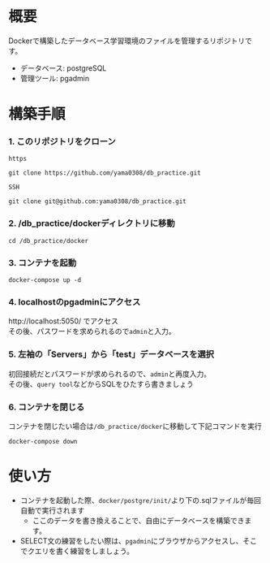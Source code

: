 # 概要

Dockerで構築したデータベース学習環境のファイルを管理するリポジトリです。

- データベース: postgreSQL
- 管理ツール: pgadmin

# 構築手順

### 1. このリポジトリをクローン

`https`
```
git clone https://github.com/yama0308/db_practice.git
```

`SSH`
```
git clone git@github.com:yama0308/db_practice.git
```

### 2. /db_practice/dockerディレクトリに移動

```
cd /db_practice/docker
```

### 3. コンテナを起動

```
docker-compose up -d
```

### 4. localhostのpgadminにアクセス

http://localhost:5050/ でアクセス  
その後、パスワードを求められるので`admin`と入力。

### 5. 左袖の「Servers」から「test」データベースを選択

初回接続だとパスワードが求められるので、`admin`と再度入力。  
その後、`query tool`などからSQLをひたすら書きましょう

### 6. コンテナを閉じる

コンテナを閉じたい場合は`/db_practice/docker`に移動して下記コマンドを実行
```
docker-compose down
```

# 使い方

- コンテナを起動した際、`docker/postgre/init/`より下の.sqlファイルが毎回自動で実行されます
    - ここのデータを書き換えることで、自由にデータベースを構築できます。
- SELECT文の練習をしたい際は、`pgadmin`にブラウザからアクセスし、そこでクエリを書く練習をしましょう。